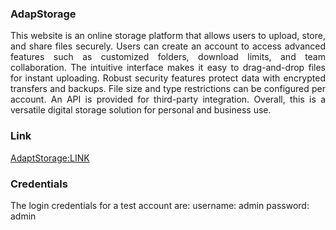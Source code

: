 ### AdapStorage
<div style="text-align: justify;">
This website is an online storage platform that allows users to upload, store, and share files securely. Users can create an account to access advanced features such as customized folders, download limits, and team collaboration. The intuitive interface makes it easy to drag-and-drop files for instant uploading. Robust security features protect data with encrypted transfers and backups. File size and type restrictions can be configured per account. An API is provided for third-party integration. Overall, this is a versatile digital storage solution for personal and business use.

  
</div>

### Link

[AdaptStorage:LINK](https://adaptstoragep.000webhostapp.com/)


### Credentials

The login credentials for a test account are:
username: admin
password: admin
